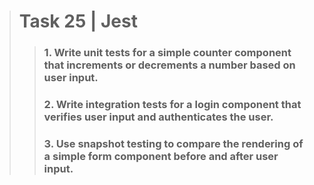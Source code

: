 > # Task 25 | Jest
> > ### 1. Write unit tests for a simple counter component that increments or decrements a number based on user input.
> > ### 2. Write integration tests for a login component that verifies user input and authenticates the user.
> > ### 3. Use snapshot testing to compare the rendering of a simple form component before and after user input.

